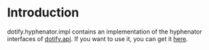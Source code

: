 # Introduction #
dotify.hyphenator.impl contains an implementation of the hyphenator interfaces of [dotify.api](https://github.com/joeha480/dotify/tree/master/dotify.api).  If you want to use it, you can get it [here](http://search.maven.org/#search%7Cga%7C1%7Ca%3A%22dotify.hyphenator.impl%22).
